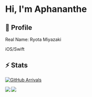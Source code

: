 # Hi, I'm Aphananthe


## 👤 Profile

Real Name: Ryota Miyazaki<br>

iOS/Swift<br>


## ⚡️ Stats

[![GitHub Arrivals](https://komarev.com/ghpvc/?username=aphananthe42)](https://github.com/aphananthe42)

<a href="https://github.com/aphananthe42">
  <img align="left" src="https://github-readme-stats.vercel.app/api?username=aphananthe42&show_icons=true&count_private=true&theme=tokyonight" />
</a>

<a href="https://github.com/aphananthe42">
  <img align="left" src="https://github-readme-stats.vercel.app/api/top-langs/?username=aphananthe42&layout=compact&theme=tokyonight" />
</a>
